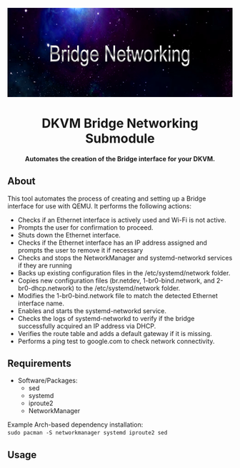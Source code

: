 <p align="center">
  <img width="650" height="200" src="../Assets/HeaderBridgeNetworking.png">
</p>

<h1 align="center">DKVM Bridge Networking Submodule</h1>
<h4 align="center">Automates the creation of the Bridge interface for your DKVM.</h4>

## About

This tool automates the process of creating and setting up a Bridge interface for use with QEMU. It performs the following actions:

- Checks if an Ethernet interface is actively used and Wi-Fi is not active.
- Prompts the user for confirmation to proceed.
- Shuts down the Ethernet interface.
- Checks if the Ethernet interface has an IP address assigned and prompts the user to remove it if necessary
- Checks and stops the NetworkManager and systemd-networkd services if they are running
- Backs up existing configuration files in the /etc/systemd/network folder.
- Copies new configuration files (br.netdev, 1-br0-bind.network, and 2-br0-dhcp.network) to the /etc/systemd/network folder.
- Modifies the 1-br0-bind.network file to match the detected Ethernet interface name.
- Enables and starts the systemd-networkd service.
- Checks the logs of systemd-networkd to verify if the bridge successfully acquired an IP address via DHCP.
- Verifies the route table and adds a default gateway if it is missing.
- Performs a ping test to google.com to check network connectivity.

## Requirements

* Software/Packages:
  * sed
  * systemd
  * iproute2
  * NetworkManager

Example Arch-based dependency installation:</br>
``sudo pacman -S networkmanager systemd iproute2 sed``

## Usage

